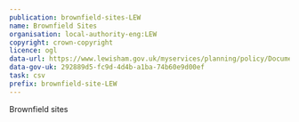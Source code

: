 ```yaml
---
publication: brownfield-sites-LEW
name: Brownfield Sites
organisation: local-authority-eng:LEW
copyright: crown-copyright
licence: ogl
data-url: https://www.lewisham.gov.uk/myservices/planning/policy/Documents/BrownfieldLandRegister.csv
data-gov-uk: 292889d5-fc9d-4d4b-a1ba-74b60e9d00ef
task: csv
prefix: brownfield-site-LEW
---
```


Brownfield sites

